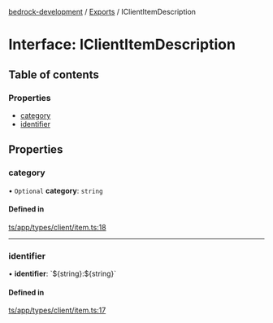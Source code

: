 [bedrock-development](../README.md) / [Exports](../modules.md) / IClientItemDescription

# Interface: IClientItemDescription

## Table of contents

### Properties

- [category](IClientItemDescription.md#category)
- [identifier](IClientItemDescription.md#identifier)

## Properties

### category

• `Optional` **category**: `string`

#### Defined in

[ts/app/types/client/item.ts:18](https://github.com/DauntlessStudio/Bedrock-Developments/blob/c7d1542/ts/app/types/client/item.ts#L18)

___

### identifier

• **identifier**: \`$\{string}:$\{string}\`

#### Defined in

[ts/app/types/client/item.ts:17](https://github.com/DauntlessStudio/Bedrock-Developments/blob/c7d1542/ts/app/types/client/item.ts#L17)
